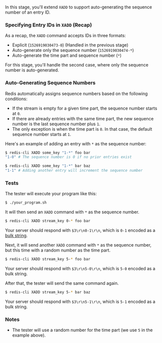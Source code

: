 In this stage, you'll extend `XADD` to support auto-generating the sequence number of an entry ID.

### Specifying Entry IDs in `XADD` (Recap)

As a recap, the `XADD` command accepts IDs in three formats:

- Explicit (`1526919030473-0`) (Handled in the previous stage)
- Auto-generate only the sequence number (`1526919030474-*`)
- Auto-generate the time part and sequence number (`*`)

For this stage, you'll handle the second case, where only the sequence number is auto-generated.

### Auto-Generating Sequence Numbers

Redis automatically assigns sequence numbers based on the following conditions:

- If the stream is empty for a given time part, the sequence number starts at `0`.
- If there are already entries with the same time part, the new sequence number is the last sequence number plus `1`.
- The only exception is when the time part is `0`. In that case, the default sequence number starts at `1`.

Here's an example of adding an entry with `*` as the sequence number:

```bash
$ redis-cli XADD some_key "1-*" foo bar
"1-0" # The sequence number is 0 if no prior entries exist

$ redis-cli XADD some_key "1-*" bar baz
"1-1" # Adding another entry will increment the sequence number
```

### Tests

The tester will execute your program like this:

```bash
$ ./your_program.sh
```

It will then send an `XADD` command with `*` as the sequence number.

```bash
$ redis-cli XADD stream_key 0-* foo bar
```

Your server should respond with `$3\r\n0-1\r\n`, which is `0-1` encoded as a [bulk string](https://redis.io/docs/latest/develop/reference/protocol-spec/#bulk-strings).

Next, it will send another `XADD` command with `*` as the sequence number, but this time with a random number as the time part.

```bash
$ redis-cli XADD stream_key 5-* foo bar
```

Your server should respond with `$3\r\n5-0\r\n`, which is `5-0` encoded as a bulk string.

After that, the tester will send the same command again.

```bash
$ redis-cli XADD stream_key 5-* bar baz
```

Your server should respond with `$3\r\n5-1\r\n`, which is `5-1` encoded as a bulk string.

### Notes

- The tester will use a random number for the time part (we use `5` in the example above).
